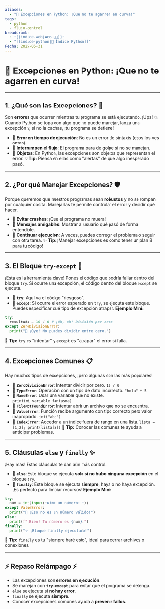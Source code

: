 ```yaml
---
aliases:
  - "🐍 Excepciones en Python: ¡Que no te agarren en curva!"
tags:
  - python
  - flujo-control
breadcrumb:
  - "[[indice-web|WEB 🔗📝]]"
  - "[[indice-python|🐍 Índice Python]]"
Fecha: 2025-05-31
---
```

# 🐍 Excepciones en Python: ¡Que no te agarren en curva!
---
## 1. ¿Qué son las Excepciones? 🤔
Son **errores** que ocurren mientras tu programa se está ejecutando. ¡Ups! 💥 Cuando Python se topa con algo que no puede manejar, lanza una excepción y, si no la cachas, ¡tu programa se detiene!
- 📌 **Error en tiempo de ejecución**: No es un error de sintaxis (esos los ves antes).
- 📌 **Interrumpen el flujo**: El programa para de golpe si no se manejan.
- 📌 **Objetos**: En Python, las excepciones son objetos que representan el error.
💡 **Tip:** Piensa en ellas como "alertas" de que algo inesperado pasó.
---
## 2. ¿Por qué Manejar Excepciones? 🛡️
Porque queremos que nuestros programas sean **robustos** y no se rompan por cualquier cosita. Manejarlas te permite controlar el error y decidir qué hacer.
- 📌 **Evitar crashes**: ¡Que el programa no muera!
- 📌 **Mensajes amigables**: Mostrar al usuario qué pasó de forma entendible.
- 📌 **Continuar ejecución**: A veces, puedes corregir el problema o seguir con otra tarea.
✨ **Tip:** ¡Manejar excepciones es como tener un plan B para tu código!
---
## 3. El Bloque `try-except` 🧱
¡Esta es la herramienta clave! Pones el código que podría fallar dentro del bloque `try`. Si ocurre una excepción, el código dentro del bloque `except` se ejecuta.
- 📌 **`try`**: Aquí va el código "riesgoso".
- 📌 **`except`**: Si ocurre el error esperado en `try`, se ejecuta este bloque. Puedes especificar qué tipo de excepción atrapar.
**Ejemplo Mini:**
```python
try:
  resultado = 10 / 0 # ¡Oh, oh! División por cero
except ZeroDivisionError:
  print("🧠 ¡Oye! No puedes dividir entre cero.")
```
💪 **Tip:** `try` es "intentar" y `except` es "atrapar" el error si falla.

---
## 4. Excepciones Comunes 📋
Hay muchos tipos de excepciones, ¡pero algunas son las más populares!
- 📌 **`ZeroDivisionError`**: Intentar dividir por cero. `10 / 0`
- 📌 **`TypeError`**: Operación con un tipo de dato incorrecto. `"hola" + 5`
- 📌 **`NameError`**: Usar una variable que no existe. `print(mi_variable_fantasma)`
- 📌 **`FileNotFoundError`**: Intentar abrir un archivo que no se encuentra.
- 📌 **`ValueError`**: Función recibe argumento con tipo correcto pero valor inapropiado. `int("abc")`
- 📌 **`IndexError`**: Acceder a un índice fuera de rango en una lista. `lista = [1,2]; print(lista[5])`
🧐 **Tip:** Conocer las comunes te ayuda a anticipar problemas.
---
## 5. Cláusulas `else` y `finally` ✨
¡Hay más! Estas cláusulas te dan aún más control.
- 📌 **`else`**: Este bloque se ejecuta **solo si no hubo ninguna excepción** en el bloque `try`.
- 📌 **`finally`**: Este bloque se ejecuta **siempre**, haya o no haya excepción. ¡Es perfecto para limpiar recursos!
**Ejemplo Mini:**
```python
try:
  num = int(input("Dime un número: "))
except ValueError:
  print("🧠 ¡Eso no es un número válido!")
else:
  print(f"¡Bien! Tu número es {num}.")
finally:
  print("✨ ¡Bloque finally ejecutado!")
```
🧹 **Tip:** `finally` es tu "siempre haré esto", ideal para cerrar archivos o conexiones.

---
## ⚡ Repaso Relámpago ⚡
- Las excepciones son **errores en ejecución**.
- Se manejan con **`try-except`** para evitar que el programa se detenga.
- `else` se ejecuta si **no hay error**.
- `finally` se ejecuta **siempre**.
- Conocer excepciones comunes ayuda a **prevenir fallos**.